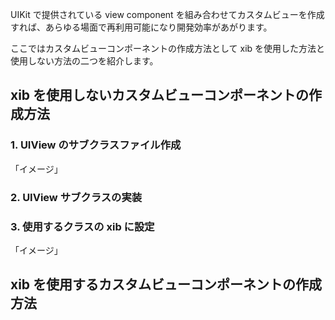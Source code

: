 UIKit で提供されている view component を組み合わせてカスタムビューを作成すれば、あらゆる場面で再利用可能になり開発効率があがります。

ここではカスタムビューコンポーネントの作成方法として xib を使用した方法と使用しない方法の二つを紹介します。

## xib を使用しないカスタムビューコンポーネントの作成方法

### 1. UIView のサブクラスファイル作成
「イメージ」
### 2. UIView サブクラスの実装

### 3. 使用するクラスの xib に設定
「イメージ」

## xib を使用するカスタムビューコンポーネントの作成方法